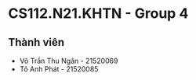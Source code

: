 # CS112.N21.KHTN - Group 4 

## Thành viên

* Võ Trần Thu Ngân - 21520069
* Tô Anh Phát - 21520085


